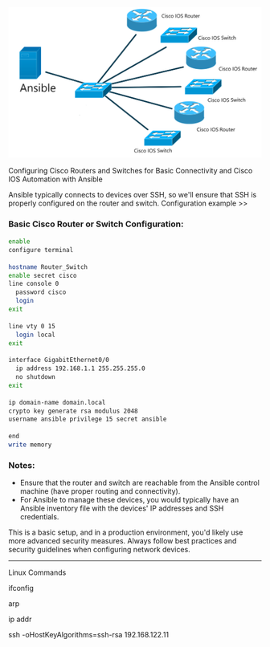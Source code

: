 ![Alt text](image3.png)


Configuring Cisco Routers and Switches for Basic Connectivity and Cisco IOS Automation with Ansible


Ansible typically connects to devices over SSH, so we'll ensure that SSH is properly configured on the router and switch. Configuration example >>

### Basic Cisco Router or Switch Configuration:

```bash
enable
configure terminal

hostname Router_Switch
enable secret cisco
line console 0
  password cisco
  login
exit

line vty 0 15
  login local
exit

interface GigabitEthernet0/0
  ip address 192.168.1.1 255.255.255.0
  no shutdown
exit

ip domain-name domain.local
crypto key generate rsa modulus 2048
username ansible privilege 15 secret ansible

end
write memory

```

### Notes:
- Ensure that the router and switch are reachable from the Ansible control machine (have proper routing and connectivity).
- For Ansible to manage these devices, you would typically have an Ansible inventory file with the devices' IP addresses and SSH credentials.

This is a basic setup, and in a production environment, you'd likely use more advanced security measures. Always follow best practices and security guidelines when configuring network devices.


**********
Linux Commands

ifconfig

arp

ip addr

ssh -oHostKeyAlgorithms=ssh-rsa 192.168.122.11

